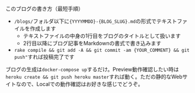 このブログの書き方（最短手順）

- `/blogs/`フォルダ以下に`{YYYYMMDD}-{BLOG_SLUG}.md`の形式でテキストファイルを作成します
  * テキストファイルの中身の1行目をブログのタイトルとして扱います
  * 2行目以降にブログ記事をMarkdownの書式で書き込みます
- `rake compile && git add -A && git commit -am {YOUR_COMMENT} && git push"`すれば投稿完了です

ブログの生成は`docker-compose up`するだけ。Preview動作確認したい時は`heroku create && git push heroku master`すれば動く。ただの静的なWebサイトなので、Localでの動作確認はお好きな感じでどうぞ。
